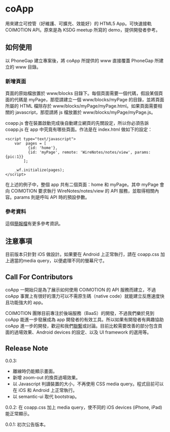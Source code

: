 # coApp
用來建立可控管（好維護、可擴充、效能好）的 HTML5 App。可快速接軌 COIMOTION API。原來是為 KSDG meetup 所寫的 demo，提供開發者參考。


## 如何使用
以 PhoneGap 建立專案後，將 coApp 所提供的 www 直接覆蓋 PhoneGap 所建立的 www 目錄。

### 新增頁面
頁面的原始檔放置於 www/blocks 目錄下。每個頁面需要一個代碼，假設某個頁面的代碼是 myPage，那麼請建立一個 www/blocks/myPage 的目錄，並將頁面所屬的 HTML 檔除存於 www/blocks/myPage/myPage.html。如果頁面需要相關的 javascript，那麼請將 js 檔放置於 www/blocks/myPage/myPage.js。

coapp.js 會在裝置啟動完成後自動建立網頁的先關設定，所以你必須告訴 coapp.js 在 app 中究竟有哪些頁面。作法是在 index.html 做如下的設定：

    <script type="text/javascript">
        var  pages = [
              {id: 'home'},
              {id: 'myPage', remote: 'WireNotes/notes/view', params: {pic:1}}
            ];

        _wf.initialize(pages);
    </script>

在上述的例子中，整個 app 共有二個頁面：home 和 myPage。其中 myPage 會向 COIMOTION 要求執行  WireNotes/notes/view 的 API 服務，並取得相關內容。params 則是呼叫 API 時的預設參數。

### 參考資料
這個[簡報檔](http://www.slideshare.net/BenLue/ksdg0621-share)有更多參考資訊。

## 注意事項
目前版本只針對 iOS 做設計。如果要在 Android 上正常執行，請在 coapp.css 加上適當的media query，以便處理不同的螢幕尺寸。

## Call For Contributors
coApp 一開始只是為了展示如何使用 COIMOTION 的 API 服務而建立，不過 coApp 事實上有很好的潛力可以不需原生碼（native code）就能建立反應速度快且功能強大的 app。

COIMOTION 團隊目前專注於後端服務（BaaS）的開發，不過我們樂於見到 coApp 能進一步發展成為 app 開發者的有效工具。所以如果有開發者有興趣協助 coApp 進一步的開發，歡迎和我們[聯繫](http://tw.coimotion.com/#content6)或討論。目前比較需要改善的部分包含頁面的過場效果、Android devices 的設定、以及 UI framework 的選用等。

## Release Note
0.0.3:

* 離線時仍能顯示畫面。
* 新增 zoom-out 的換頁過場效果。
* 以 Javascript 判讀裝置的大小，不再使用 CSS media query。程式目前可以在 iOS 和 Android 上正常執行。
* 以 semantic-ui 取代 bootstrap。

0.0.2: 在 coapp.css 加上 media query，使不同的 iOS devices (iPhone, iPad) 能正常顯示。

0.0.1: 初次公告版本。
